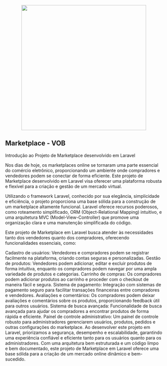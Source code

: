 <p align="center"><a href="https://laravel.com" target="_blank"><img src="https://raw.githubusercontent.com/laravel/art/master/logo-lockup/5%20SVG/2%20CMYK/1%20Full%20Color/laravel-logolockup-cmyk-red.svg" width="400"></a></p>


## Marketplace - VOB

Introdução ao Projeto de Marketplace desenvolvido em Laravel

Nos dias de hoje, os marketplaces online se tornaram uma parte essencial do comércio eletrônico, proporcionando um ambiente onde compradores e vendedores podem se conectar de forma eficiente. Este projeto de Marketplace desenvolvido em Laravel visa oferecer uma plataforma robusta e flexível para a criação e gestão de um mercado virtual.

Utilizando o framework Laravel, conhecido por sua elegância, simplicidade e eficiência, o projeto proporciona uma base sólida para a construção de um marketplace altamente funcional. Laravel oferece recursos poderosos, como roteamento simplificado, ORM (Object-Relational Mapping) intuitivo, e uma arquitetura MVC (Model-View-Controller) que promove uma organização clara e uma manutenção simplificada do código.

Este projeto de Marketplace em Laravel busca atender às necessidades tanto dos vendedores quanto dos compradores, oferecendo funcionalidades essenciais, como:

Cadastro de usuários: Vendedores e compradores podem se registrar facilmente na plataforma, criando contas seguras e personalizadas.
Gestão de produtos: Vendedores podem adicionar, editar e excluir produtos de forma intuitiva, enquanto os compradores podem navegar por uma ampla variedade de produtos e categorias.
Carrinho de compras: Os compradores podem adicionar produtos ao carrinho e proceder com o checkout de maneira fácil e segura.
Sistema de pagamento: Integração com sistemas de pagamento seguro para facilitar transações financeiras entre compradores e vendedores.
Avaliações e comentários: Os compradores podem deixar avaliações e comentários sobre os produtos, proporcionando feedback útil para outros usuários.
Sistema de busca avançada: Funcionalidade de busca avançada para ajudar os compradores a encontrar produtos de forma rápida e eficiente.
Painel de controle administrativo: Um painel de controle robusto para administradores gerenciarem usuários, produtos, pedidos e outras configurações do marketplace.
Ao desenvolver este projeto em Laravel, priorizamos a segurança, desempenho e escalabilidade, garantindo uma experiência confiável e eficiente tanto para os usuários quanto para os administradores. Com uma arquitetura bem estruturada e um código limpo e bem documentado, este projeto de Marketplace em Laravel oferece uma base sólida para a criação de um mercado online dinâmico e bem-sucedido.






